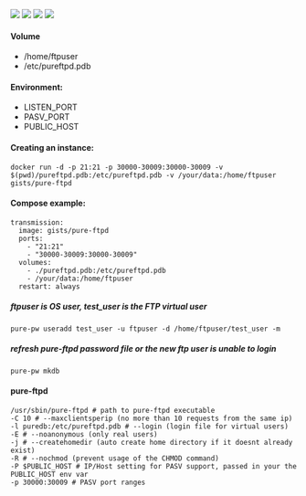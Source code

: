 ![](https://img.shields.io/badge/Pure--FTPd-1.0.42-brightgreen.svg) ![](https://img.shields.io/badge/Alpine-edge-brightgreen.svg) ![](https://img.shields.io/docker/stars/gists/pure-ftpd.svg) ![](https://img.shields.io/docker/pulls/gists/pure-ftpd.svg)

#### Volume

- /home/ftpuser
- /etc/pureftpd.pdb

#### Environment:

- LISTEN_PORT
- PASV_PORT
- PUBLIC_HOST

#### Creating an instance:

    docker run -d -p 21:21 -p 30000-30009:30000-30009 -v $(pwd)/pureftpd.pdb:/etc/pureftpd.pdb -v /your/data:/home/ftpuser gists/pure-ftpd

#### Compose example:

    transmission:
      image: gists/pure-ftpd
      ports:
        - "21:21"
        - "30000-30009:30000-30009"
      volumes:
        - ./pureftpd.pdb:/etc/pureftpd.pdb
        - /your/data:/home/ftpuser
      restart: always

##### ftpuser is OS user, test_user is the FTP virtual user

    pure-pw useradd test_user -u ftpuser -d /home/ftpuser/test_user -m

##### refresh pure-ftpd password file or the new ftp user is unable to login

    pure-pw mkdb

#### pure-ftpd

```
/usr/sbin/pure-ftpd # path to pure-ftpd executable
-C 10 # --maxclientsperip (no more than 10 requests from the same ip)
-l puredb:/etc/pureftpd.pdb # --login (login file for virtual users)
-E # --noanonymous (only real users)
-j # --createhomedir (auto create home directory if it doesnt already exist)
-R # --nochmod (prevent usage of the CHMOD command)
-P $PUBLIC_HOST # IP/Host setting for PASV support, passed in your the PUBLIC_HOST env var
-p 30000:30009 # PASV port ranges
```
